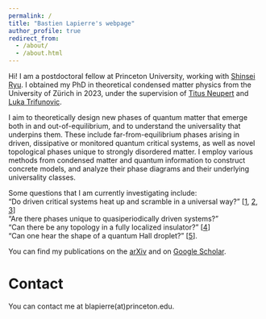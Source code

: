 ```yaml
---
permalink: /
title: "Bastien Lapierre's webpage"
author_profile: true
redirect_from: 
  - /about/
  - /about.html
---
```



Hi! I am a postdoctoral fellow at Princeton University, working with [Shinsei Ryu](https://phy.princeton.edu/people/shinsei-ryu). I obtained my PhD in theoretical condensed matter physics from the University of Zürich in 2023, under the supervision of [Titus Neupert](https://www.physik.uzh.ch/en/groups/neupert/team/neupert.html) and [Luka Trifunovic](https://www.lpt.ups-tlse.fr/spip.php?article1624&lang=fr).

I aim to theoretically design new phases of quantum matter that emerge both in and out-of-equilibrium, and to understand the universality that underpins them. These include far-from-equilibrium phases arising in driven, dissipative or monitored quantum critical systems, as well as novel topological phases unique to strongly disordered matter.
I employ various methods from condensed matter and quantum information to construct concrete models, and analyze their phase diagrams and their underlying universality classes.

Some questions that I am currently investigating include:\
“Do driven critical systems heat up and scramble in a universal way?” [[1](https://journals.aps.org/prresearch/abstract/10.1103/PhysRevResearch.2.023085), [2](https://journals.aps.org/prb/abstract/10.1103/PhysRevB.103.224303), [3](https://arxiv.org/abs/2405.01642)]\
“Are there phases unique to quasiperiodically driven systems?”\
“Can there be any topology in a fully localized insulator?” [[4](https://journals.aps.org/prl/abstract/10.1103/PhysRevLett.129.256401)]\
“Can one hear the shape of a quantum Hall droplet?” [[5](https://journals.aps.org/prx/abstract/10.1103/PhysRevX.14.011030)].

You can find my publications on the [arXiv](https://arxiv.org/a/lapierre_b_1.html) and on [Google Scholar](https://scholar.google.com/citations?user=oGgrqHgAAAAJ&hl=en&oi=ao).


Contact
======
You can contact me at blapierre(at)princeton.edu.
